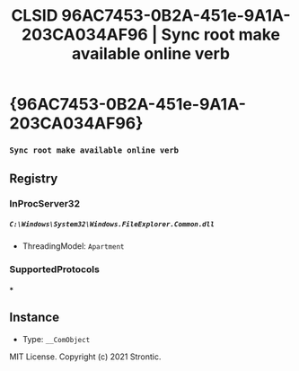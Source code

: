 ﻿---
title: "CLSID 96AC7453-0B2A-451e-9A1A-203CA034AF96 | Sync root make available online verb"
excerpt: What is COM-Object CLSID 96AC7453-0B2A-451e-9A1A-203CA034AF96?
---

# {96AC7453-0B2A-451e-9A1A-203CA034AF96}

### `Sync root make available online verb`

## Registry


### InProcServer32

##### `C:\Windows\System32\Windows.FileExplorer.Common.dll`
* ThreadingModel: `Apartment`

### SupportedProtocols

##### `*`

## Instance

* Type: `__ComObject`

MIT License. Copyright (c) 2021 Strontic.


